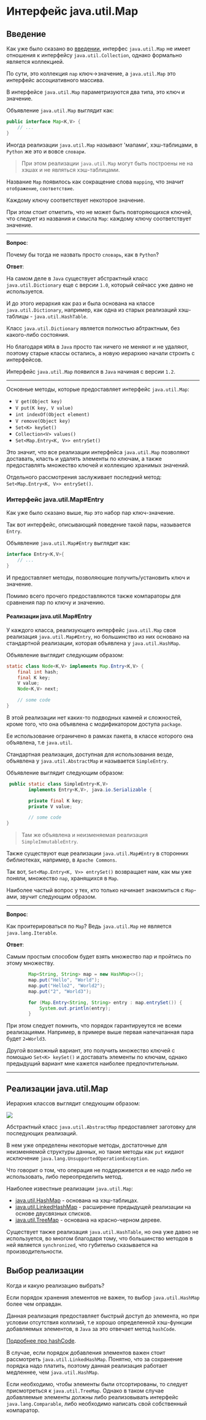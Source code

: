 # Интерфейс java.util.Map

## Введение

Как уже было сказано во [введении](../intro.md), интерфес `java.util.Map` не имеет отношения к интерфейсу `java.util.Collection`, однако формально является коллекцией.

По сути, это коллекция `пар` ключ->значение, а `java.util.Map` это интерфейс ассоциативного массива.

В интерфейсе `java.util.Map` параметризуются два типа, это ключ и значение.

Объявление `java.util.Map` выглядит как:

```java
public interface Map<K,V> {
    // ...
}
```

Иногда реализации `java.util.Map` называют 'мапами', хэш-таблицами, в `Python` же это и вовсе `словари`.

> При этом реализации `java.util.Map` могут быть построены не на хэшах и не являться хэш-таблицами.

Название `Map` появилось как сокращение слова `mapping`, что значит `отображение`, `соответствие`.

Каждому ключу соответствует некоторое значение.

При этом стоит отметить, что не может быть повторяющихся ключей, что следует из названия и смысла `Map`: каждому ключу соответствует значение.

---

**Вопрос**:

Почему бы тогда не назвать просто `словарь`, как в `Python`?

**Ответ**:

На самом деле в `Java` существует абстрактный класс `java.util.Dictionary` еще с версии `1.0`, который сейчасс уже давно не используется.

И до этого иерархия как раз и была основана на классе `java.util.Dictionary`, например, как одна из старых реализаций хэш-таблицы - `java.util.HashTable`.

Класс `java.util.Dictionary` является полностью абтрактным, без какого-либо состояния.

Но благодаря `WORA` в `Java` просто так ничего не меняют и не удаляют, поэтому старые классы остались, а новую иерархию начали строить с интерфейсов.

Интерфейс `java.util.Map` появился в `Java` начиная с версии `1.2`.

---

Основные методы, которые предоставляет интерфейс `java.util.Map`:

* `V get(Object key)`
* `V put(K key, V value)`
* `int indexOf(Object element)`
* `V remove(Object key)`
* `Set<K> keySet()`
* `Collection<V> values()`
* `Set<Map.Entry<K, V>> entrySet()`

Это значит, что все реализации интерфейса `java.util.Map` позволяют доставать, класть и удалять элементы по ключам, а также предоставлять множество ключей и коллекцию хранимых значений.

Отдельного рассмотрения заслуживает последний метод: `Set<Map.Entry<K, V>> entrySet()`.

### Интерфейс java.util.Map#Entry

Как уже было сказано выше, `Map` это набор пар ключ-значение.

Так вот интерфейс, описывающий поведение такой пары, называется `Entry`.

Объявление `java.util.Map#Entry` выглядит как:

```java
interface Entry<K,V>{
    // ...
}
```

И предоставляет методы, позволяющие получить/установить ключ и значение.

Помимо всего прочего предоставляются также компараторы для сравнения пар по ключу и значению.

#### Реализации java.util.Map#Entry

У каждого класса, реализующего интерфейс `java.util.Map` своя реализация `java.util.Map#Entry`, но большинство из них основано на стандартной реализации, которая объявлена у `java.util.HashMap`.

Объявление выглядит следующим образом:

```java
static class Node<K,V> implements Map.Entry<K,V> {
    final int hash;
    final K key;
    V value;
    Node<K,V> next;

    // some code
}
```

В этой реализации нет каких-то подводных камней и сложностей, кроме того, что она объявлена с модификатором доступа `package`.

Ее использование ограничено в рамках пакета, в классе которого она объявлена, т.е `java.util`.

Стандартная реализация, доступная для использования везде, объявлена у `java.util.AbstractMap` и называется `SimpleEntry`.

Объявление выглядит следующим образом:

```java
 public static class SimpleEntry<K,V>
        implements Entry<K,V>, java.io.Serializable {

        private final K key;
        private V value;

        // some code
}

```

> Там же объявлена и неизменяемая реализация `SimpleImmutableEntry`.

Также существуют еще реализации `java.util.Map#Entry` в сторонних библиотеках, например, в `Apache Commons`.

Так вот, `Set<Map.Entry<K, V>> entrySet()` возвращает нам, как мы уже поняли, множество `пар`, хранящихся в `Map`.

Наиболее частый вопрос у тех, кто только начинает знакомиться с `Map`-ами, звучит следующим образом.

---

**Вопрос**:

Как проитерироваться по `Map`? Ведь `java.util.Map` не является `java.lang.Iterable`.

**Ответ**:

Самым простым способом будет взять множество пар и пройтись по этому множеству.

```java
        Map<String, String> map = new HashMap<>();
        map.put("Hello", "World");
        map.put("Hello2", "World2");
        map.put("2", "World3");

        for (Map.Entry<String, String> entry : map.entrySet()) {
            System.out.println(entry);
        }
```

При этом следует помнить, что порядок гарантируеутся не всеми реализациями.
Например, в примере выше первая напечатанная пара будет `2=World3`.

Другой возможный вариант, это получить множество ключей с помощью `Set<K> keySet()` и доставать элементы по ключам, однако предыдущий вариант мне кажется наиболее предпочтительным.

---

## Реализации java.util.Map

Иерархия классов выглядит следующим образом:

<img src="../../images/collections/map_hierarchy.png">

Абстрактный класс `java.util.AbstractMap` предоставляет заготовку для последующих реализаций.

В нем уже определены некоторые методы, достаточные для неизменяемой структуры данных, но такие методы как `put` кидают исключение `java.lang.UnsupportedOperationException`.

Что говорит о том, что операция не поддерживется и ее надо либо не использовать, либо переопределить метод.

Наиболее известные реализации `java.util.Map`:

* [java.util.HashMap](./hash_map.md) - основана на хэш-таблицах.
* [java.util.LinkedHashMap](./linked_hash_map.md) - расширение предыдущей реализации на основе двусвязных списков.
* [java.util.TreeMap](./tree_map.md) - основана на красно-черном дереве.

Существует также реализация `java.util.HashTable`, но она уже давно не используется, во многом благодаря тому, что большинство методов в ней является `synchronized`, что губительо сказывается на производительности.

## Выбор реализации

Когда и какую реализацию выбрать?

Если порядок хранения элементов не важен, то выбор `java.util.HashMap` более чем оправдан.

Данная реализация предоставляет быстрый доступ до элемента, но при условии отсутствия коллизий, т.е хорошо определенной хэш-функции добавляемых элементов, в `Java` за это отвечает метод `hashCode`.

[Подробнее про hashCode](../../object/hashcode.md).

В случае, если порядок добавления элементов важен стоит рассмотреть `java.util.LinkedHashMap`. Понятно, что за сохранение порядка надо платить, поэтому данная реализация работает медленнее, чем `java.util.HashMap`.

Если необходимо, чтобы элементы были отсортированы, то следует присмотреться к `java.util.TreeMap`. Однако в таком случае добавляемые элементы должны либо реализовывать интерфейс `java.lang.Comparable`, либо необходимо написать свой собственный компаратор.